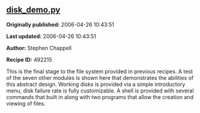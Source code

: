 ## [disk_demo.py](https://code.activestate.com/recipes/492215-disk_demopy)

**Originally published:** 2006-04-26 10:43:51

**Last updated:** 2006-04-26 10:43:51

**Author:** Stephen Chappell

**Recipe ID:** 492215

This is the final stage to the file system
provided in previous recipes. A test of
the seven other modules is shown here that
demonstrates the abilities of this abstract
design. Working disks is provided via a
simple introductory menu, disk failure rate
is fully customizable. A shell is provided
with several commands that built in along
with two programs that allow the creation
and viewing of files.

